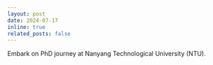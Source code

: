 ```yaml
---
layout: post
date: 2024-07-17
inline: true
related_posts: false
---
```


Embark on PhD journey at Nanyang Technological University (NTU).